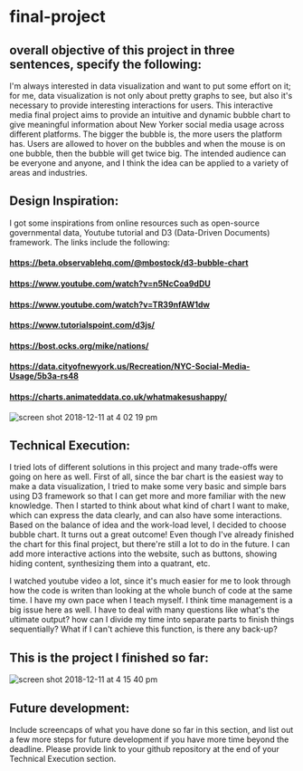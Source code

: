 # final-project

## overall objective of this project in three sentences, specify the following: 
I'm always interested in data visualization and want to put some effort on it; for me, data visualization is not only about pretty graphs to see, but also it's necessary to provide interesting interactions for users. This interactive media final project aims to provide an intuitive and dynamic bubble chart to give meaningful information about New Yorker social media usage across different platforms. The bigger the bubble is, the more users the platform has. Users are allowed to hover on the bubbles and when the mouse is on one bubble, then the bubble will get twice big. The intended audience can be everyone and anyone, and I think the idea can be applied to a variety of areas and industries.

## Design Inspiration:
I got some inspirations from online resources such as open-source governmental data, Youtube tutorial and D3 (Data-Driven Documents) framework. The links include the following:
#### https://beta.observablehq.com/@mbostock/d3-bubble-chart 
#### https://www.youtube.com/watch?v=n5NcCoa9dDU
#### https://www.youtube.com/watch?v=TR39nfAW1dw
#### https://www.tutorialspoint.com/d3js/
#### https://bost.ocks.org/mike/nations/
#### https://data.cityofnewyork.us/Recreation/NYC-Social-Media-Usage/5b3a-rs48
#### https://charts.animateddata.co.uk/whatmakesushappy/
![screen shot 2018-12-11 at 4 02 19 pm](https://user-images.githubusercontent.com/32445505/49831082-ff7efc00-fd60-11e8-8676-6dedc08d6ae0.png)

## Technical Execution:
I tried lots of different solutions in this project and many trade-offs were going on here as well.
First of all, since the bar chart is the easiest way to make a data visualization, I tried to make some very basic and simple bars using D3 framework so that I can get more and more familiar with the new knowledge.
Then I started to think about what kind of chart I want to make, which can express the data clearly, and can also have some interactions. Based on the balance of idea and the work-load level, I decided to choose bubble chart. It turns out a great outcome! Even though I've already finished the chart for this final project, but there're still a lot to do in the future. I can add more interactive actions into the website, such as buttons, showing hiding content, synthesizing them into a quatrant, etc. 

I watched youtube video a lot, since it's much easier for me to look through how the code is writen than looking at the whole bunch of code at the same time. I have my own pace when I teach myself. I think time management is a big issue here as well. I have to deal with many questions like what's the ultimate output? how can I divide my time into separate parts to finish things sequentially? What if I can't achieve this function, is there any back-up?

## This is the project I finished so far:
![screen shot 2018-12-11 at 4 15 40 pm](https://user-images.githubusercontent.com/32445505/49831029-d78f9880-fd60-11e8-8dd8-30b0e50cbab4.png)

## Future development:
Include screencaps of what you have done so far in this section, and list out a few more steps for future development if you have more time beyond the deadline. 
Please provide link to your github repository at the end of your Technical Execution section. 
